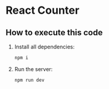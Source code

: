# React Counter 

## How to execute this code

1. Install all dependencies:
   ```bash
   npm i
   ```

2. Run the server:
   ```bash
   npm run dev
   ```
 